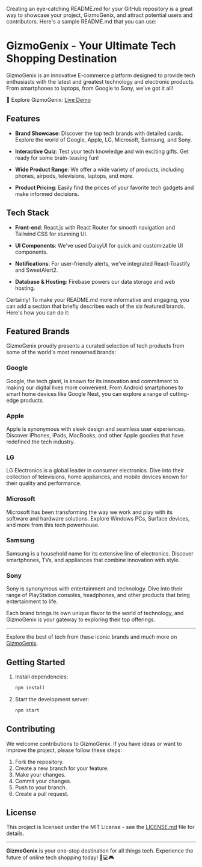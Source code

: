 Creating an eye-catching README.md for your GitHub repository is a great way to showcase your project, GizmoGenix, and attract potential users and contributors. Here's a sample README.md that you can use:

# GizmoGenix - Your Ultimate Tech Shopping Destination



GizmoGenix is an innovative E-commerce platform designed to provide tech enthusiasts with the latest and greatest technology and electronic products. From smartphones to laptops, from Google to Sony, we've got it all!

🚀 Explore GizmoGenix: [Live Demo](https://brand-assignment-10.web.app/)

## Features

- **Brand Showcase**: Discover the top tech brands with detailed cards. Explore the world of Google, Apple, LG, Microsoft, Samsung, and Sony.

- **Interactive Quiz**: Test your tech knowledge and win exciting gifts. Get ready for some brain-teasing fun!

- **Wide Product Range**: We offer a wide variety of products, including phones, airpods, televisions, laptops, and more.

- **Product Pricing**: Easily find the prices of your favorite tech gadgets and make informed decisions.

## Tech Stack

- **Front-end**: React.js with React Router for smooth navigation and Tailwind CSS for stunning UI.

- **UI Components**: We've used DaisyUI for quick and customizable UI components.

- **Notifications**: For user-friendly alerts, we've integrated React-Toastify and SweetAlert2.

- **Database & Hosting**: Firebase powers our data storage and web hosting.

Certainly! To make your README.md more informative and engaging, you can add a section that briefly describes each of the six featured brands. Here's how you can do it:

## Featured Brands

GizmoGenix proudly presents a curated selection of tech products from some of the world's most renowned brands:

### Google


Google, the tech giant, is known for its innovation and commitment to making our digital lives more convenient. From Android smartphones to smart home devices like Google Nest, you can explore a range of cutting-edge products.

### Apple


Apple is synonymous with sleek design and seamless user experiences. Discover iPhones, iPads, MacBooks, and other Apple goodies that have redefined the tech industry.

### LG


LG Electronics is a global leader in consumer electronics. Dive into their collection of televisions, home appliances, and mobile devices known for their quality and performance.

### Microsoft


Microsoft has been transforming the way we work and play with its software and hardware solutions. Explore Windows PCs, Surface devices, and more from this tech powerhouse.

### Samsung


Samsung is a household name for its extensive line of electronics. Discover smartphones, TVs, and appliances that combine innovation with style.

### Sony


Sony is synonymous with entertainment and technology. Dive into their range of PlayStation consoles, headphones, and other products that bring entertainment to life.

Each brand brings its own unique flavor to the world of technology, and GizmoGenix is your gateway to exploring their top offerings.

---

Explore the best of tech from these iconic brands and much more on [GizmoGenix](https://brand-assignment-10.web.app/).

## Getting Started



1. Install dependencies:

   ```bash
   npm install
   ```

2. Start the development server:

   ```bash
   npm start
   ```

## Contributing

We welcome contributions to GizmoGenix. If you have ideas or want to improve the project, please follow these steps:

1. Fork the repository.
2. Create a new branch for your feature.
3. Make your changes.
4. Commit your changes.
5. Push to your branch.
6. Create a pull request.

## License

This project is licensed under the MIT License - see the [LICENSE.md](LICENSE.md) file for details.

---

**GizmoGenix** is your one-stop destination for all things tech. Experience the future of online tech shopping today! 📱💻🎮
